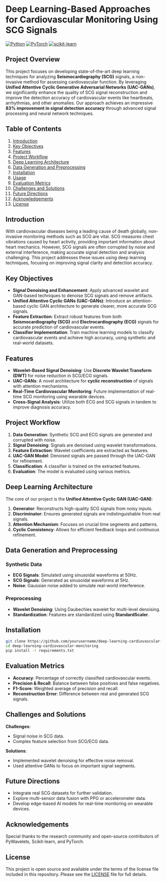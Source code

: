 # Deep Learning-Based Approaches for Cardiovascular Monitoring Using SCG Signals

[![Python](https://img.shields.io/badge/python-3670A0?style=for-the-badge&logo=python&logoColor=ffdd54)](https://www.python.org/)
[![PyTorch](https://img.shields.io/badge/PyTorch-%23EE4C2C.svg?style=for-the-badge&logo=PyTorch&logoColor=white)](https://pytorch.org/)
[![scikit-learn](https://img.shields.io/badge/scikit--learn-%23F7931E.svg?style=for-the-badge&logo=scikit-learn&logoColor=white)](https://scikit-learn.org/)

## Project Overview
This project focuses on developing state-of-the-art deep learning techniques for analyzing **Seismocardiography (SCG)** signals, a non-invasive method for assessing cardiovascular function. By leveraging **Unified Attentive Cyclic Generative Adversarial Networks (UAC-GANs)**, we significantly enhance the quality of SCG signal reconstruction and improve the detection accuracy of cardiovascular events like heartbeats, arrhythmias, and other anomalies. Our approach achieves an impressive **83% improvement in signal detection accuracy** through advanced signal processing and neural network techniques.

## Table of Contents
1. [Introduction](#introduction)
2. [Key Objectives](#key-objectives)
3. [Features](#features)
4. [Project Workflow](#project-workflow)
5. [Deep Learning Architecture](#deep-learning-architecture)
6. [Data Generation and Preprocessing](#data-generation-and-preprocessing)
7. [Installation](#installation)
8. [Usage](#usage)
9. [Evaluation Metrics](#evaluation-metrics)
10. [Challenges and Solutions](#challenges-and-solutions)
11. [Future Directions](#future-directions)
12. [Acknowledgements](#acknowledgements)
13. [License](#license)

## Introduction
With cardiovascular diseases being a leading cause of death globally, non-invasive monitoring methods such as SCG are vital. SCG measures chest vibrations caused by heart activity, providing important information about heart mechanics. However, SCG signals are often corrupted by noise and external interference, making accurate signal detection and analysis challenging. This project addresses these issues using deep learning techniques, focusing on improving signal clarity and detection accuracy.

## Key Objectives
- **Signal Denoising and Enhancement**: Apply advanced wavelet and GAN-based techniques to denoise SCG signals and remove artifacts.
- **Unified Attentive Cyclic GANs (UAC-GANs)**: Introduce an attention-based cyclic GAN architecture to generate clearer, more accurate SCG signals.
- **Feature Extraction**: Extract robust features from both **Seismocardiography (SCG)** and **Electrocardiography (ECG)** signals for accurate prediction of cardiovascular events.
- **Classifier Implementation**: Train machine learning models to classify cardiovascular events and achieve high accuracy, using synthetic and real-world datasets.

## Features
- **Wavelet-Based Signal Denoising**: Use **Discrete Wavelet Transform (DWT)** for noise reduction in SCG/ECG signals.
- **UAC-GANs**: A novel architecture for **cyclic reconstruction** of signals with attention mechanisms.
- **Real-Time Cardiovascular Monitoring**: Future implementation of real-time SCG monitoring using wearable devices.
- **Cross-Signal Analysis**: Utilize both ECG and SCG signals in tandem to improve diagnosis accuracy.

## Project Workflow
1. **Data Generation**: Synthetic SCG and ECG signals are generated and corrupted with noise.
2. **Signal Denoising**: Signals are denoised using wavelet transformations.
3. **Feature Extraction**: Wavelet coefficients are extracted as features.
4. **UAC-GAN Model**: Denoised signals are passed through the UAC-GAN for refinement.
5. **Classification**: A classifier is trained on the extracted features.
6. **Evaluation**: The model is evaluated using various metrics.

## Deep Learning Architecture
The core of our project is the **Unified Attentive Cyclic GAN (UAC-GAN)**:
1. **Generator**: Reconstructs high-quality SCG signals from noisy inputs.
2. **Discriminator**: Ensures generated signals are indistinguishable from real signals.
3. **Attention Mechanism**: Focuses on crucial time segments and patterns.
4. **Cyclic Consistency**: Allows for efficient feedback loops and continuous refinement.

## Data Generation and Preprocessing
### Synthetic Data
- **ECG Signals**: Simulated using sinusoidal waveforms at 50Hz.
- **SCG Signals**: Generated as sinusoidal waveforms at 5Hz.
- **Noise**: Gaussian noise added to simulate real-world interference.

### Preprocessing
- **Wavelet Denoising**: Using Daubechies wavelet for multi-level denoising.
- **Standardization**: Features are standardized using **StandardScaler**.

## Installation
```bash
git clone https://github.com/yourusername/deep-learning-cardiovascular-monitoring.git
cd deep-learning-cardiovascular-monitoring
pip install -r requirements.txt
```

## Evaluation Metrics
- **Accuracy**: Percentage of correctly classified cardiovascular events.
- **Precision & Recall**: Balance between false positives and false negatives.
- **F1-Score**: Weighted average of precision and recall.
- **Reconstruction Error**: Difference between real and generated SCG signals.

## Challenges and Solutions
**Challenges**:
- Signal noise in SCG data.
- Complex feature selection from SCG/ECG data.

**Solutions**:
- Implemented wavelet denoising for effective noise removal.
- Used attentive GANs to focus on important signal segments.

## Future Directions
- Integrate real SCG datasets for further validation.
- Explore multi-sensor data fusion with PPG or accelerometer data.
- Develop edge-based AI models for real-time monitoring on wearable devices.

## Acknowledgements
Special thanks to the research community and open-source contributors of PyWavelets, Scikit-learn, and PyTorch.

## License
This project is open source and available under the terms of the license file included in this repository. Please see the [LICENSE](LICENSE) file for full details.
